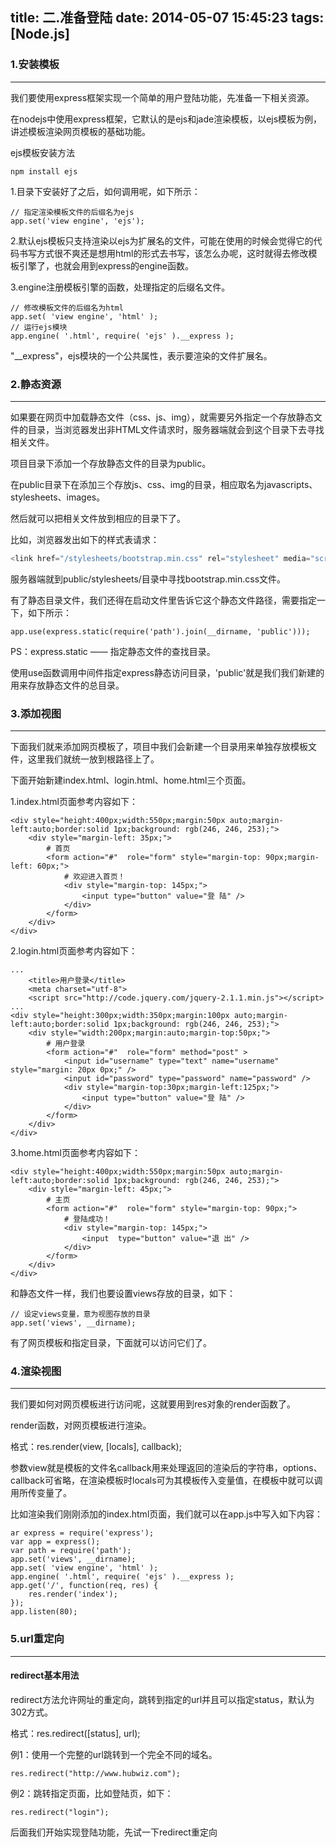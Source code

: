title: 二.准备登陆
date: 2014-05-07 15:45:23
tags: [Node.js]
---

### 1.安装模板
---
我们要使用express框架实现一个简单的用户登陆功能，先准备一下相关资源。

在nodejs中使用express框架，它默认的是ejs和jade渲染模板，以ejs模板为例，讲述模板渲染网页模板的基础功能。

ejs模板安装方法
```
npm install ejs
```
1.目录下安装好了之后，如何调用呢，如下所示：
```
// 指定渲染模板文件的后缀名为ejs
app.set('view engine', 'ejs');
```
2.默认ejs模板只支持渲染以ejs为扩展名的文件，可能在使用的时候会觉得它的代码书写方式很不爽还是想用html的形式去书写，该怎么办呢，这时就得去修改模板引擎了，也就会用到express的engine函数。

3.engine注册模板引擎的函数，处理指定的后缀名文件。
```
// 修改模板文件的后缀名为html
app.set( 'view engine', 'html' );
// 运行ejs模块
app.engine( '.html', require( 'ejs' ).__express );
```
"__express"，ejs模块的一个公共属性，表示要渲染的文件扩展名。

### 2.静态资源
---
如果要在网页中加载静态文件（css、js、img），就需要另外指定一个存放静态文件的目录，当浏览器发出非HTML文件请求时，服务器端就会到这个目录下去寻找相关文件。

项目目录下添加一个存放静态文件的目录为public。

在public目录下在添加三个存放js、css、img的目录，相应取名为javascripts、stylesheets、images。

然后就可以把相关文件放到相应的目录下了。

比如，浏览器发出如下的样式表请求：
```javascript
<link href="/stylesheets/bootstrap.min.css" rel="stylesheet" media="screen">
```
服务器端就到public/stylesheets/目录中寻找bootstrap.min.css文件。

有了静态目录文件，我们还得在启动文件里告诉它这个静态文件路径，需要指定一下，如下所示：
```
app.use(express.static(require('path').join(__dirname, 'public')));
```
PS：express.static —— 指定静态文件的查找目录。

使用use函数调用中间件指定express静态访问目录，'public'就是我们我们新建的用来存放静态文件的总目录。

### 3.添加视图
---
下面我们就来添加网页模板了，项目中我们会新建一个目录用来单独存放模板文件，这里我们就统一放到根路径上了。

下面开始新建index.html、login.html、home.html三个页面。

1.index.html页面参考内容如下：
```
<div style="height:400px;width:550px;margin:50px auto;margin-left:auto;border:solid 1px;background: rgb(246, 246, 253);">
    <div style="margin-left: 35px;">
        # 首页
        <form action="#"  role="form" style="margin-top: 90px;margin-left: 60px;"> 
            # 欢迎进入首页！
            <div style="margin-top: 145px;">
                <input type="button" value="登 陆" />
            </div>
        </form>
    </div>
</div>
```
2.login.html页面参考内容如下：
```
...
    <title>用户登录</title>
    <meta charset="utf-8">
    <script src="http://code.jquery.com/jquery-2.1.1.min.js"></script>
... 
<div style="height:300px;width:350px;margin:100px auto;margin-left:auto;border:solid 1px;background: rgb(246, 246, 253);">
    <div style="width:200px;margin:auto;margin-top:50px;"> 
        # 用户登录
        <form action="#"  role="form" method="post" >
            <input id="username" type="text" name="username" style="margin: 20px 0px;" />
            <input id="password" type="password" name="password" />
            <div style="margin-top:30px;margin-left:125px;">
                <input type="button" value="登 陆" />
            </div>
        </form>
    </div>
</div>
```

3.home.html页面参考内容如下：
```
<div style="height:400px;width:550px;margin:50px auto;margin-left:auto;border:solid 1px;background: rgb(246, 246, 253);">
    <div style="margin-left: 45px;">
        # 主页
        <form action="#"  role="form" style="margin-top: 90px;">
            # 登陆成功！
            <div style="margin-top: 145px;">
                <input  type="button" value="退 出" />
            </div>
        </form>
    </div>
</div>
```
和静态文件一样，我们也要设置views存放的目录，如下：
```
// 设定views变量，意为视图存放的目录
app.set('views', __dirname);
```
有了网页模板和指定目录，下面就可以访问它们了。

### 4.渲染视图
---
我们要如何对网页模板进行访问呢，这就要用到res对象的render函数了。

render函数，对网页模板进行渲染。

格式：res.render(view, [locals], callback);

参数view就是模板的文件名callback用来处理返回的渲染后的字符串，options、callback可省略，在渲染模板时locals可为其模板传入变量值，在模板中就可以调用所传变量了。

比如渲染我们刚刚添加的index.html页面，我们就可以在app.js中写入如下内容：
```
ar express = require('express');
var app = express();
var path = require('path');
app.set('views', __dirname);
app.set( 'view engine', 'html' );
app.engine( '.html', require( 'ejs' ).__express );
app.get('/', function(req, res) {
    res.render('index');
});
app.listen(80);
```

### 5.url重定向
---
#### redirect基本用法
redirect方法允许网址的重定向，跳转到指定的url并且可以指定status，默认为302方式。

格式：res.redirect([status], url);

例1：使用一个完整的url跳转到一个完全不同的域名。
```
res.redirect("http://www.hubwiz.com");
```
例2：跳转指定页面，比如登陆页，如下：
```
res.redirect("login");
```
后面我们开始实现登陆功能，先试一下redirect重定向

